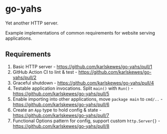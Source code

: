# go-yahs

Yet another HTTP server.

Example implementations of common requirements for website serving applications.

## Requirements

1. Basic HTTP server - https://github.com/karlskewes/go-yahs/pull/1
1. GitHub Action CI to lint & test - https://github.com/karlskewes/go-yahs/pull/2
1. Graceful shutdown - https://github.com/karlskewes/go-yahs/pull/4
1. Testable application invocations. Split `main()` with `Run()` - https://github.com/karlskewes/go-yahs/pull/5
1. Enable importing into other applications, move `package main` to `cmd/..` - https://github.com/karlskewes/go-yahs/pull/6
1. Create an `App` type to hold config & state - https://github.com/karlskewes/go-yahs/pull/7
1. Functional Options pattern for config, support custom `http.Server{}` - https://github.com/karlskewes/go-yahs/pull/8
